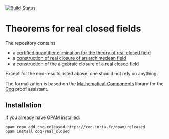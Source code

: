 [![Build Status](https://travis-ci.org/math-comp/real_closed.svg?branch=master)](https://travis-ci.org/math-comp/real-closed)

# Theorems for real closed fields
The repository contains
- a
  [certified quantifier elimination for the theory of real closed field](https://hal.inria.fr/inria-00593738v4)
- a [construction of real closure of an archimedean field](https://hal.inria.fr/hal-00665965)
- a construction of the algebraic closure of a real closed field

Except for the end-results listed above, one should not rely on anything.

The formalization is based on the [Mathematical Components](https://github.com/math-comp/math-comp)
library for the [Coq](https://coq.inria.fr) proof assistant.

## Installation

If you already have OPAM installed:

```
opam repo add coq-released https://coq.inria.fr/opam/released
opam install coq-real_closed
```
